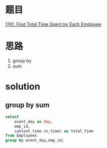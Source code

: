 # 题目

[1741. Find Total Time Spent by Each Employee](https://leetcode.cn/problems/find-total-time-spent-by-each-employee/)

# 思路
1. group by 
2. sum

# solution

## group by sum 
```sql
select
    event_day as day,
    emp_id,
    sum(out_time-in_time) as total_time
from Employees
group by event_day,emp_id;
```